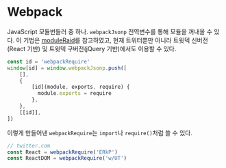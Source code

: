 Webpack
=======

JavaScript 모듈번들러 중 하나. `webpackJsonp` 전역변수를 통해 모듈을 꺼내올 수 있다. 이 기법은 [moduleRaid](https://github.com/pixeldesu/moduleRaid/)를 참고하였고, 현재 트위터뿐만 아니라 트윗덱 신버전(React 기반) 및 트윗덱 구버전(jQuery 기반)에서도 이용할 수 있다.

```javascript
const id = 'webpackRequire'
window[id] = window.webpackJsonp.push([
    [],
    {
        [id](module, exports, require) {
          module.exports = require
        },
    },
    [[id]],
])

```

이렇게 만들어낸 `webpackRequire`는 `import`나 `require()`처럼 쓸 수 있다.

```javascript
// twitter.com
const React = webpackRequire('ERkP')
const ReactDOM = webpackRequire('w/UT')
```
